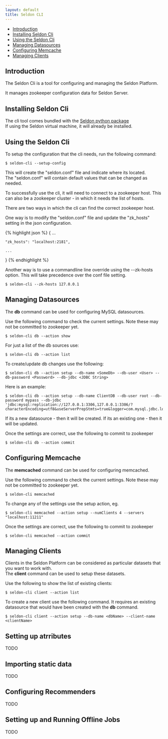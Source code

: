 ```yaml
---
layout: default
title: Seldon CLI
---
```

* [Introduction](#intro)
* [Installing Seldon Cli](#install)
* [Using the Seldon Cli](#usingthecli)
* [Managing Datasources](#db)
* [Configuring Memcache](#memcached)
* [Managing Clients](#client)

## <a name="intro"></a>Introduction

The Seldon Cli is a tool for configuring and managing the Seldon Platform.

It manages zookeeper configuration data for Seldon Server.


## <a name="install"></a>Installing Seldon Cli

The cli tool comes bundled with the [Seldon python package](/python-package.html)  
If using the Seldon virtual machine, it will already be installed.


## <a name="usingthecli"></a>Using the Seldon Cli

To setup the configuration that the cli needs, run the following command:

    $ seldon-cli --setup-config

This will create the "seldon.conf" file and indicate where its located.  
The "seldon.conf" will contain default values that can be changed as needed.

To successfully use the cli, it will need to connect to a zookeeper host. This can also be a zookeeper cluster - in which it needs the list of hosts.

There are two ways in which the cli can find the correct zookeeper host.

One way is to modify the "seldon.conf" file and update the "zk_hosts" setting in the json configuration.

{% highlight json %}
{
    ...

    "zk_hosts": "localhost:2181",

    ...
}
{% endhighlight %}

Another way is to use a commandline line override using the --zk-hosts option. This will take precedence over the conf file setting.

    $ seldon-cli --zk-hosts 127.0.0.1


## <a name="db"></a>Managing Datasources

The **db** command can be used for configuring MySQL datasources.

Use the following command to check the current settings. Note these may not be committed to zookeeper yet.

    $ seldon-cli db --action show

For just a list of the db sources use:

    $ seldon-cli db --action list

To create/update db changes use the following:

    $ seldon-cli db --action setup --db-name <SomeDb> --db-user <User> --db-password <Password> --db-jdbc <JDBC String>

Here is an example:

    $ seldon-cli db --action setup --db-name ClientDB --db-user root --db-password mypass --db-jdbc 'jdbc:mysql:replication://127.0.0.1:3306,127.0.0.1:3306/?characterEncoding=utf8&useServerPrepStmts=true&logger=com.mysql.jdbc.log.StandardLogger&roundRobinLoadBalance=true&transformedBitIsBoolean=true&rewriteBatchedStatements=true'

If its a new datasource - then it will be created. If its an existing one - then it will be updated.

Once the settings are correct, use the following to commit to zookeeper

    $ seldon-cli db --action commit


## <a name="memcached"></a>Configuring Memcache

The **memcached** command can be used for configuring memcached.

Use the following command to check the current settings. Note these may not be committed to zookeeper yet.

    $ seldon-cli memcached

To change any of the settings use the setup action, eg.

    $ seldon-cli memcached --action setup --numClients 4 --servers "localhost:11211"

Once the settings are correct, use the following to commit to zookeeper

    $ seldon-cli memcached --action commit


## <a name="client"></a>Managing Clients

Clients in the Seldon Platform can be considered as particular datasets that you want to work with.  
The **client** command can be used to setup these datasets.

Use the following to show the list of existing clients:

    $ seldon-cli client --action list

To create a new client use the following command. It requires an existing datasource that would have been created with the **db** command.

    $ seldon-cli client --action setup --db-name <dbName> --client-name <clientName>


## <a name="attr"></a>Setting up atrributes

TODO

## <a name="import"></a>Importing static data

TODO

## <a name="alg"></a>Configuring Recommenders

TODO

## <a name="model"></a>Setting up and Running Offline Jobs

TODO

